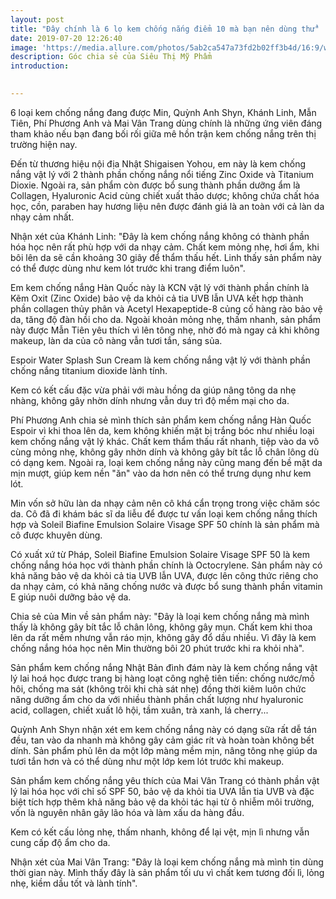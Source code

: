 ```yaml
---
layout: post
title: "Đây chính là 6 lọ kem chống nắng điểm 10 mà bạn nên dùng thử"
date: 2019-07-20 12:26:40
image: 'https://media.allure.com/photos/5ab2ca547a73fd2b02ff3b4d/16:9/w_1280/when-to-apply-sunscreen.jpg'
description: Góc chia sẻ của Siêu Thị Mỹ Phẩm
introduction:

 
---
```


6 loại kem chống nắng đang được Min, Quỳnh Anh Shyn, Khánh Linh, Mẫn Tiên, Phí Phương Anh và Mai Vân Trang dùng chính là những ứng viên đáng tham khảo nếu bạn đang bối rối giữa mê hồn trận kem chống nắng trên thị trường hiện nay.


Đến từ thương hiệu nội địa Nhật Shigaisen Yohou, em này là kem chống nắng vật lý với 2 thành phần chống nắng nổi tiếng Zinc Oxide và Titanium Dioxie. Ngoài ra, sản phẩm còn được bổ sung thành phần dưỡng ẩm là Collagen, Hyaluronic Acid cùng chiết xuất thảo dược; không chứa chất hóa học, cồn, paraben hay hương liệu nên được đánh giá là an toàn với cả làn da nhạy cảm nhất.

Nhận xét của Khánh Linh: "Đây là kem chống nắng không có thành phần hóa học nên rất phù hợp với da nhạy cảm. Chất kem mỏng nhẹ, hơi ẩm, khi bôi lên da sẽ cần khoảng 30 giây để thẩm thấu hết. Linh thấy sản phẩm này có thể được dùng như kem lót trước khi trang điểm luôn".

Em kem chống nắng Hàn Quốc này là KCN vật lý với thành phần chính là Kẽm Oxit (Zinc Oxide) bảo vệ da khỏi cả tia UVB lẫn UVA kết hợp thành phần collagen thủy phân và Acetyl Hexapeptide-8 củng cố hàng rào bảo vệ da, tăng độ đàn hồi cho da. Ngoài khoản mỏng nhẹ, thấm nhanh, sản phẩm này được Mẫn Tiên yêu thích vì lên tông nhẹ, nhờ đó mà ngay cả khi không makeup, làn da của cô nàng vẫn tươi tắn, sáng sủa.

Espoir Water Splash Sun Cream là kem chống nắng vật lý với thành phần chống nắng titanium dioxide lành tính.

Kem có kết cấu đặc vừa phải với màu hồng da giúp nâng tông da nhẹ nhàng, không gây nhờn dính nhưng vẫn duy trì độ mềm mại cho da.

Phí Phương Anh chia sẻ mình thích sản phẩm kem chống nắng Hàn Quốc Espoir vì khi thoa lên da, kem không khiến mặt bị trắng bóc như nhiều loại kem chống nắng vật lý khác. Chất kem thẩm thấu rất nhanh, tiệp vào da vô cùng mỏng nhẹ, không gây nhờn dính và không gây bít tắc lỗ chân lông dù có dạng kem. Ngoài ra, loại kem chống nắng này cũng mang đến bề mặt da mịn mượt, giúp kem nền "ăn" vào da hơn nên có thể trưng dụng như kem lót.

Min vốn sở hữu làn da nhạy cảm nên cô khá cẩn trọng trong việc chăm sóc da. Cô đã đi khám bác sĩ da liễu để được tư vấn loại kem chống nắng thích hợp và Soleil Biafine Emulsion Solaire Visage SPF 50 chính là sản phẩm mà cô được khuyên dùng.

Có xuất xứ từ Pháp, Soleil Biafine Emulsion Solaire Visage SPF 50 là kem chống nắng hóa học với thành phần chính là Octocrylene. Sản phẩm này có khả năng bảo vệ da khỏi cả tia UVB lẫn UVA, được lên công thức riêng cho da nhạy cảm, có khả năng chống nước và được bổ sung thành phần vitamin E giúp nuôi dưỡng bảo vệ da.

Chia sẻ của Min về sản phẩm này: "Đây là loại kem chống nắng mà mình thấy là không gây bít tắc lỗ chân lông, không gây mụn. Chất kem khi thoa lên da rất mềm nhưng vẫn ráo mịn, không gây đổ dầu nhiều. Vì đây là kem chống nắng hóa học nên Min thường bôi 20 phút trước khi ra khỏi nhà".

Sản phẩm kem chống nắng Nhật Bản đình đám này là kem chống nắng vật lý lai hoá học được trang bị hàng loạt công nghệ tiên tiến: chống nước/mồ hôi, chống ma sát (không trôi khi chà sát nhẹ) đồng thời kiêm luôn chức năng dưỡng ẩm cho da với nhiều thành phần chất lượng như hyaluronic acid, collagen, chiết xuất lô hội, tầm xuân, trà xanh, lá cherry...

Quỳnh Anh Shyn nhận xét em kem chống nắng này có dạng sữa rất dễ tán đều, tan vào da nhanh mà không gây cảm giác rít và hoàn toàn không bết dính. Sản phẩm phủ lên da một lớp màng mềm mịn, nâng tông nhẹ giúp da tươi tắn hơn và có thể dùng như một lớp kem lót trước khi makeup.

Sản phẩm kem chống nắng yêu thích của Mai Vân Trang có thành phần vật lý lai hóa học với chỉ số SPF 50, bảo vệ da khỏi tia UVA lẫn tia UVB và đặc biệt tích hợp thêm khả năng bảo vệ da khỏi tác hại từ ô nhiễm môi trường, vốn là nguyên nhân gây lão hóa và làm xấu da hàng đầu.

Kem có kết cấu lỏng nhẹ, thấm nhanh, không để lại vệt, mịn lì nhưng vẫn cung cấp độ ẩm cho da.

Nhận xét của Mai Vân Trang: "Đây là loại kem chống nắng mà mình tin dùng thời gian này. Mình thấy đây là sản phẩm tối ưu vì chất kem tương đối lì, lỏng nhẹ, kiềm dầu tốt và lành tính".
